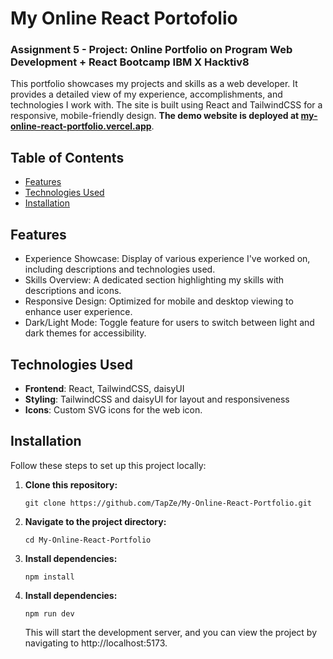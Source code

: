 # My Online React Portofolio

### Assignment 5 - Project: Online Portfolio on Program Web Development + React Bootcamp IBM X Hacktiv8

This portfolio showcases my projects and skills as a web developer. It provides a detailed view of my experience, accomplishments, and technologies I work with. The site is built using React and TailwindCSS for a responsive, mobile-friendly design. **The demo website is deployed at [my-online-react-portfolio.vercel.app](https://my-online-react-portfolio.vercel.app)**.

## Table of Contents

- [Features](#features)
- [Technologies Used](#technologies-used)
- [Installation](#installation)

## Features

- Experience Showcase: Display of various experience I've worked on, including descriptions and technologies used.
- Skills Overview: A dedicated section highlighting my skills with descriptions and icons.
- Responsive Design: Optimized for mobile and desktop viewing to enhance user experience.
- Dark/Light Mode: Toggle feature for users to switch between light and dark themes for accessibility.

## Technologies Used

- **Frontend**: React, TailwindCSS, daisyUI
- **Styling**: TailwindCSS and daisyUI for layout and responsiveness
- **Icons**: Custom SVG icons for the web icon.

## Installation
Follow these steps to set up this project locally:

1. **Clone this repository:**

   ```
   git clone https://github.com/TapZe/My-Online-React-Portfolio.git
   ```

2. **Navigate to the project directory:**

   ```
   cd My-Online-React-Portfolio
   ```

3. **Install dependencies:**

   ```
   npm install
   ```
   
4. **Install dependencies:**

   ```
   npm run dev
   ```
   This will start the development server, and you can view the project by navigating to http://localhost:5173.
